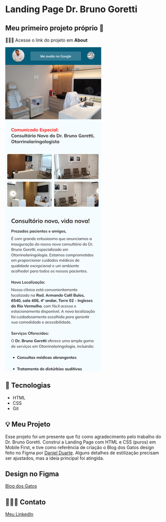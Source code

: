 # Landing Page Dr. Bruno Goretti

## Meu primeiro projeto próprio 🚀

👩🏽‍💻 Acesse o link do projeto em **About**

![preview](./assets/preview.png)

## 🔰 Tecnologias

- HTML
- CSS
- Git

## 💡 Meu Projeto

Esse projeto foi um presente que fiz como agradecimento pelo trabalho do Dr. Bruno Goretti. Construí a Landing Page com HTML e CSS (puros) em Mobile First, e tive como referência de criação o Blog dos Gatos design feito no Figma por [Daniel Duarte](https://www.instagram.com/odaniel2d/). Alguns detalhes de estilização precisam ser ajustados, mas a ideia principal foi atingida.

## Design no Figma
[Blog dos Gatos](https://www.figma.com/file/8XJT5AflfdjdeqIy82ArpX/Blog-de-Gatos-%E2%80%A2-Desafio-Explorer-(Community)?type=design&node-id=101-91&mode=design&t=FtDiQn41mnpNFCw6-0)

## 🤸🏽‍♂️ Contato

[Meu LinkedIn](https://www.linkedin.com/in/gkos22/)